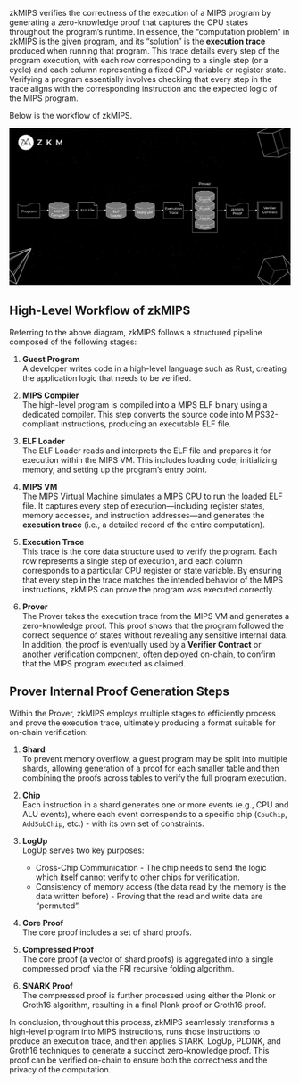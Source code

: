 zkMIPS verifies the correctness of the execution of a MIPS program by generating a zero-knowledge proof that captures the CPU states throughout the program’s runtime. In essence, the “computation problem” in zkMIPS is the given program, and its “solution” is the **execution trace** produced when running that program. This trace details every step of the program execution, with each row corresponding to a single step (or a cycle) and each column representing a fixed CPU variable or register state. Verifying a program essentially involves checking that every step in the trace aligns with the corresponding instruction and the expected logic of the MIPS program.

Below is the workflow of zkMIPS.

![image](./zkmips_overview.png)

## High-Level Workflow of zkMIPS

Referring to the above diagram, zkMIPS follows a structured pipeline composed of the following stages:

1. **Guest Program**  
   A developer writes code in a high-level language such as Rust, creating the application logic that needs to be verified.

2. **MIPS Compiler**  
   The high-level program is compiled into a MIPS ELF binary using a dedicated compiler. This step converts the source code into MIPS32-compliant instructions, producing an executable ELF file.

3. **ELF Loader**  
   The ELF Loader reads and interprets the ELF file and prepares it for execution within the MIPS VM. This includes loading code, initializing memory, and setting up the program’s entry point.

4. **MIPS VM**  
   The MIPS Virtual Machine simulates a MIPS CPU to run the loaded ELF file. It captures every step of execution—including register states, memory accesses, and instruction addresses—and generates the **execution trace** (i.e., a detailed record of the entire computation).

5. **Execution Trace**   
   This trace is the core data structure used to verify the program. Each row represents a single step of execution, and each column corresponds to a particular CPU register or state variable. By ensuring that every step in the trace matches the intended behavior of the MIPS instructions, zkMIPS can prove the program was executed correctly.

6. **Prover**  
   The Prover takes the execution trace from the MIPS VM and generates a zero-knowledge proof. This proof shows that the program followed the correct sequence of states without revealing any sensitive internal data.  In addition, the proof is eventually used by a **Verifier Contract** or another verification component, often deployed on-chain, to confirm that the MIPS program executed as claimed.


## Prover Internal Proof Generation Steps

Within the Prover, zkMIPS employs multiple stages to efficiently process and prove the execution trace, ultimately producing a format suitable for on-chain verification:

1. **Shard**  
   To prevent memory overflow, a guest program may be split into multiple shards, allowing generation of a proof for each smaller table and then combining the proofs across tables to verify the full program execution.

2. **Chip**  
   Each instruction in a shard generates one or more events (e.g., CPU and ALU events), where each event corresponds to a specific chip (`CpuChip`, `AddSubChip`, etc.) - with its own set of constraints.

3. **LogUp**  
   LogUp serves two key purposes:​​
   - Cross-Chip Communication - The chip needs to send the logic which itself cannot verify to other chips  for verification.
   - Consistency of memory access (the data read by the memory is the data written before) - Proving that the read and write data are “permuted”.

4. **Core Proof**  
   The core proof includes a set of shard proofs.

5. **Compressed Proof**  
   The core proof (a vector of shard proofs) is aggregated into a single compressed proof via the FRI recursive folding algorithm.

6. **SNARK Proof**  
   The compressed proof is further processed using either the Plonk or Groth16 algorithm, resulting in a final Plonk proof or Groth16 proof.

In conclusion, throughout this process, zkMIPS seamlessly transforms a high-level program into MIPS instructions, runs those instructions to produce an execution trace, and then applies STARK, LogUp, PLONK, and Groth16 techniques to generate a succinct zero-knowledge proof. This proof can be verified on-chain to ensure both the correctness and the privacy of the computation.
